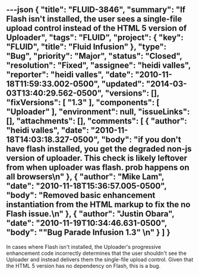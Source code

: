 ---json
{
  "title": "FLUID-3846",
  "summary": "If Flash isn't installed, the user sees a single-file upload control instead of the HTML 5 version of Uploader",
  "tags": "FLUID",
  "project": {
    "key": "FLUID",
    "title": "Fluid Infusion"
  },
  "type": "Bug",
  "priority": "Major",
  "status": "Closed",
  "resolution": "Fixed",
  "assignee": "heidi valles",
  "reporter": "heidi valles",
  "date": "2010-11-18T11:59:33.002-0500",
  "updated": "2014-03-03T13:40:29.562-0500",
  "versions": [],
  "fixVersions": [
    "1.3"
  ],
  "components": [
    "Uploader"
  ],
  "environment": null,
  "issueLinks": [],
  "attachments": [],
  "comments": [
    {
      "author": "heidi valles",
      "date": "2010-11-18T14:03:18.327-0500",
      "body": "if you don't have flash installed, you get the degraded non-js version of uploader. This check is likely leftover from when uploader was flash. prob happens on all browsers\n"
    },
    {
      "author": "Mike Lam",
      "date": "2010-11-18T15:36:57.005-0500",
      "body": "Removed basic enhancement instantiation from the HTML markup to fix the no Flash issue.\n"
    },
    {
      "author": "Justin Obara",
      "date": "2010-11-19T10:34:46.631-0500",
      "body": "\"Bug Parade Infusion 1.3\"&#x20;\n"
    }
  ]
}
---
In cases where Flash isn't installed, the Uploader's progressive enhancement code incorrectly determines that the user shouldn't see the Uploader and instead delivers them the single-file upload control. Given that the HTML 5 version has no dependency on Flash, this is a bug.

        